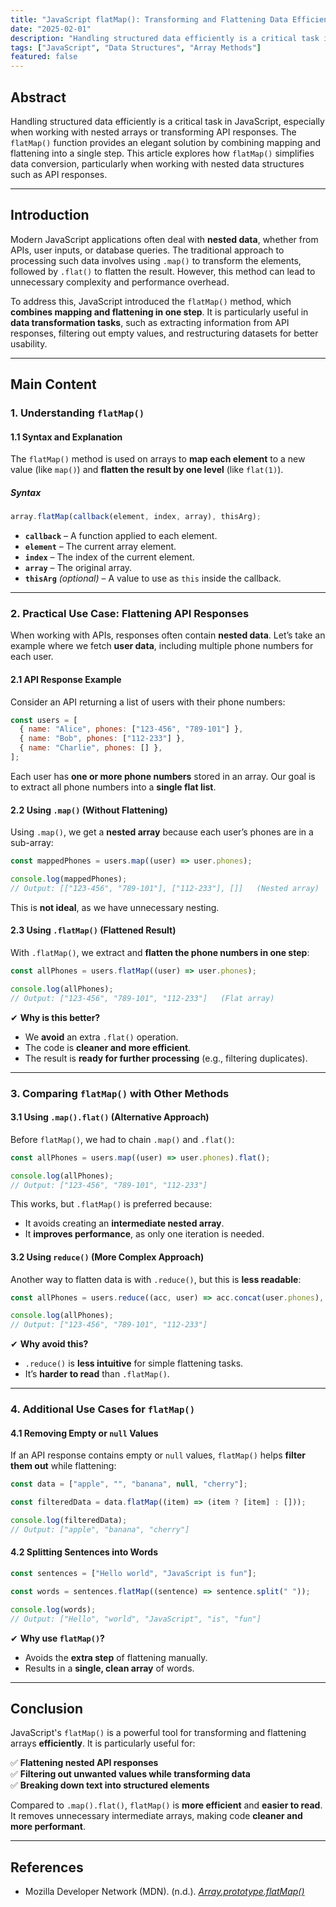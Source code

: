 ```yaml
---
title: "JavaScript flatMap(): Transforming and Flattening Data Efficiently"
date: "2025-02-01"
description: "Handling structured data efficiently is a critical task in JavaScript, especially when working with nested arrays or transforming API responses. The `flatMap()` function provides an elegant solution by combining mapping and flattening into a single step. This article explores how `flatMap()` simplifies data conversion, particularly when working with nested data structures such as API responses."
tags: ["JavaScript", "Data Structures", "Array Methods"]
featured: false
---
```


## **Abstract**

Handling structured data efficiently is a critical task in JavaScript, especially when working with nested arrays or transforming API responses. The `flatMap()` function provides an elegant solution by combining mapping and flattening into a single step. This article explores how `flatMap()` simplifies data conversion, particularly when working with nested data structures such as API responses.

---

## **Introduction**

Modern JavaScript applications often deal with **nested data**, whether from APIs, user inputs, or database queries. The traditional approach to processing such data involves using `.map()` to transform the elements, followed by `.flat()` to flatten the result. However, this method can lead to unnecessary complexity and performance overhead.

To address this, JavaScript introduced the `flatMap()` method, which **combines mapping and flattening in one step**. It is particularly useful in **data transformation tasks**, such as extracting information from API responses, filtering out empty values, and restructuring datasets for better usability.

---

## **Main Content**

### **1. Understanding `flatMap()`**

#### **1.1 Syntax and Explanation**

The `flatMap()` method is used on arrays to **map each element** to a new value (like `map()`) and **flatten the result by one level** (like `flat(1)`).

##### **Syntax**

```javascript
array.flatMap(callback(element, index, array), thisArg);
```

- **`callback`** – A function applied to each element.
- **`element`** – The current array element.
- **`index`** – The index of the current element.
- **`array`** – The original array.
- **`thisArg`** _(optional)_ – A value to use as `this` inside the callback.

---

### **2. Practical Use Case: Flattening API Responses**

When working with APIs, responses often contain **nested data**. Let’s take an example where we fetch **user data**, including multiple phone numbers for each user.

#### **2.1 API Response Example**

Consider an API returning a list of users with their phone numbers:

```javascript
const users = [
  { name: "Alice", phones: ["123-456", "789-101"] },
  { name: "Bob", phones: ["112-233"] },
  { name: "Charlie", phones: [] },
];
```

Each user has **one or more phone numbers** stored in an array. Our goal is to extract all phone numbers into a **single flat list**.

#### **2.2 Using `.map()` (Without Flattening)**

Using `.map()`, we get a **nested array** because each user’s phones are in a sub-array:

```javascript
const mappedPhones = users.map((user) => user.phones);

console.log(mappedPhones);
// Output: [["123-456", "789-101"], ["112-233"], []]   (Nested array)
```

This is **not ideal**, as we have unnecessary nesting.

#### **2.3 Using `.flatMap()` (Flattened Result)**

With `.flatMap()`, we extract and **flatten the phone numbers in one step**:

```javascript
const allPhones = users.flatMap((user) => user.phones);

console.log(allPhones);
// Output: ["123-456", "789-101", "112-233"]   (Flat array)
```

✔ **Why is this better?**

- We **avoid** an extra `.flat()` operation.
- The code is **cleaner and more efficient**.
- The result is **ready for further processing** (e.g., filtering duplicates).

---

### **3. Comparing `flatMap()` with Other Methods**

#### **3.1 Using `.map().flat()` (Alternative Approach)**

Before `flatMap()`, we had to chain `.map()` and `.flat()`:

```javascript
const allPhones = users.map((user) => user.phones).flat();

console.log(allPhones);
// Output: ["123-456", "789-101", "112-233"]
```

This works, but `.flatMap()` is preferred because:

- It avoids creating an **intermediate nested array**.
- It **improves performance**, as only one iteration is needed.

#### **3.2 Using `reduce()` (More Complex Approach)**

Another way to flatten data is with `.reduce()`, but this is **less readable**:

```javascript
const allPhones = users.reduce((acc, user) => acc.concat(user.phones), []);

console.log(allPhones);
// Output: ["123-456", "789-101", "112-233"]
```

✔ **Why avoid this?**

- `.reduce()` is **less intuitive** for simple flattening tasks.
- It’s **harder to read** than `.flatMap()`.

---

### **4. Additional Use Cases for `flatMap()`**

#### **4.1 Removing Empty or `null` Values**

If an API response contains empty or `null` values, `flatMap()` helps **filter them out** while flattening:

```javascript
const data = ["apple", "", "banana", null, "cherry"];

const filteredData = data.flatMap((item) => (item ? [item] : []));

console.log(filteredData);
// Output: ["apple", "banana", "cherry"]
```

#### **4.2 Splitting Sentences into Words**

```javascript
const sentences = ["Hello world", "JavaScript is fun"];

const words = sentences.flatMap((sentence) => sentence.split(" "));

console.log(words);
// Output: ["Hello", "world", "JavaScript", "is", "fun"]
```

✔ **Why use `flatMap()`?**

- Avoids the **extra step** of flattening manually.
- Results in a **single, clean array** of words.

---

## **Conclusion**

JavaScript's `flatMap()` is a powerful tool for transforming and flattening arrays **efficiently**. It is particularly useful for:

✅ **Flattening nested API responses**  
✅ **Filtering out unwanted values while transforming data**  
✅ **Breaking down text into structured elements**

Compared to `.map().flat()`, `flatMap()` is **more efficient** and **easier to read**. It removes unnecessary intermediate arrays, making code **cleaner and more performant**.

---

## **References**

- Mozilla Developer Network (MDN). (n.d.). [_Array.prototype.flatMap()_](https://developer.mozilla.org/en-US/docs/Web/JavaScript/Reference/Global_Objects/Array/flatMap)
